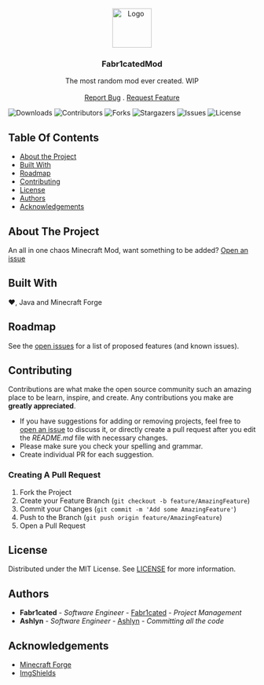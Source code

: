 <br/>
<p align="center">
  <a href="https://github.com/Fabr1catedInc/Fabr1catedMod">
    <img src="https://media.discordapp.net/attachments/968513909160042586/996757619563839659/icon.png" alt="Logo" width="80" height="80">
  </a>

<h3 align="center">Fabr1catedMod</h3>

  <p align="center">
    The most random mod ever created. WIP
    <br/>
    <br/>
    <a href="https://github.com/Fabr1catedInc/Fabr1catedMod/issues">Report Bug</a>
    .
    <a href="https://github.com/Fabr1catedInc/Fabr1catedMod/issues">Request Feature</a>
  </p>
</p>

![Downloads](https://img.shields.io/github/downloads/Fabr1catedInc/Fabr1catedMod/total) ![Contributors](https://img.shields.io/github/contributors/Fabr1catedInc/Fabr1catedMod?color=dark-green) ![Forks](https://img.shields.io/github/forks/Fabr1catedInc/Fabr1catedMod?style=social) ![Stargazers](https://img.shields.io/github/stars/Fabr1catedInc/Fabr1catedMod?style=social) ![Issues](https://img.shields.io/github/issues/Fabr1catedInc/Fabr1catedMod) ![License](https://img.shields.io/github/license/Fabr1catedInc/Fabr1catedMod)

## Table Of Contents

* [About the Project](#about-the-project)
* [Built With](#built-with)
* [Roadmap](#roadmap)
* [Contributing](#contributing)
* [License](#license)
* [Authors](#authors)
* [Acknowledgements](#acknowledgements)

## About The Project

An all in one chaos Minecraft Mod, want something to be added? [Open an issue](https://github.com/fabr1catedinc/Fabr1catedMod/issues)

## Built With

❤, Java and Minecraft Forge

## Roadmap

See the [open issues](https://github.com/Fabr1catedInc/Fabr1catedMod/issues) for a list of proposed features (and known issues).

## Contributing

Contributions are what make the open source community such an amazing place to be learn, inspire, and create. Any contributions you make are **greatly appreciated**.
* If you have suggestions for adding or removing projects, feel free to [open an issue](https://github.com/Fabr1catedInc/Fabr1catedMod/issues/new) to discuss it, or directly create a pull request after you edit the *README.md* file with necessary changes.
* Please make sure you check your spelling and grammar.
* Create individual PR for each suggestion.

### Creating A Pull Request

1. Fork the Project
2. Create your Feature Branch (`git checkout -b feature/AmazingFeature`)
3. Commit your Changes (`git commit -m 'Add some AmazingFeature'`)
4. Push to the Branch (`git push origin feature/AmazingFeature`)
5. Open a Pull Request

## License

Distributed under the MIT License. See [LICENSE](https://github.com/Fabr1catedInc/Fabr1catedMod/blob/main/LICENSE) for more information.

## Authors

* **Fabr1cated** - *Software Engineer* - [Fabr1cated](https://cafedevogel.nl) - *Project Management*
* **Ashlyn** - *Software Engineer* - [Ashlyn](https://ashlyn.nl) - *Committing all the code*

## Acknowledgements

* [Minecraft Forge](https://minecraftforge.net/)
* [ImgShields](https://shields.io/)
